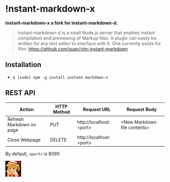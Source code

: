 # !nstant-markdown-x

**instant-markdown-x a fork for instant-markdown-d.**

> instant-markdown-d is a small Node.js server that enables instant compilation and previewing of Markup files. A plugin can easily be written for any text editor to interface with it. One currently exists for VIm: https://github.com/suan/vim-instant-markdown

## Installation

- `$ [sudo] npm -g install instant-markdown-x`

REST API
--------
| Action                   | HTTP Method | Request URL               | Request Body                   |
| -------------------------|-------------|---------------------------|--------------------------------|
| Refresh Markdown on page | PUT         | http://localhost:\<port\> | \<New Markdown file contents\> |
| Close Webpage            | DELETE      | http://localhost:\<port\> |                                |

By default, `<port>` is 8090

![X](x.jpg)
